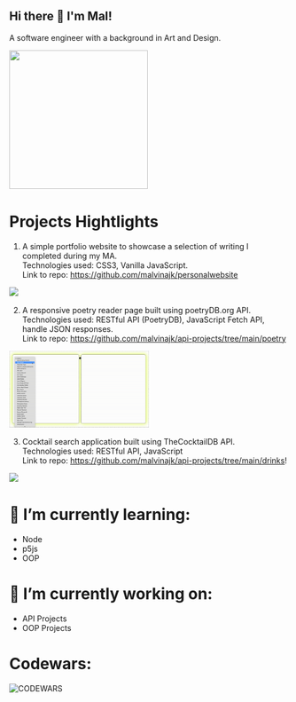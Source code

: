 ## Hi there 👋 I'm Mal!
A software engineer with a background in Art and Design.

<img src="https://media0.giphy.com/media/v1.Y2lkPTc5MGI3NjExa2I1c2VsODN6YWxlaGNxZG90cG0wOGh2ZThtMTNtbXlhN3F1aDNvcSZlcD12MV9pbnRlcm5hbF9naWZfYnlfaWQmY3Q9Zw/2A0HbfqpmoEZ68I0wL/giphy.gif" width="250" height="250">

# Projects Hightlights

1. A simple portfolio website to showcase a selection of writing I completed during my MA.  
   Technologies used: CSS3, Vanilla JavaScript.  
   Link to repo: https://github.com/malvinajk/personalwebsite  
<img src="https://github.com/malvinajk/images/blob/main/writing-website.gif" width="50%">

  
2. A responsive poetry reader page built using poetryDB.org API.  
   Technologies used: RESTful API (PoetryDB), JavaScript Fetch API, handle JSON responses.  
   Link to repo: https://github.com/malvinajk/api-projects/tree/main/poetry 
<img src="https://github.com/malvinajk/images/blob/main/poetry-reader.gif" width="50%">

3. Cocktail search application built using TheCocktailDB API.  
   Technologies used: RESTful API, JavaScript  
   Link to repo: https://github.com/malvinajk/api-projects/tree/main/drinks!
<img src="https://github.com/malvinajk/images/blob/main/cocktailapp.gif" width="50%">


# 🌱 I’m currently learning:
- Node
- p5js
- OOP

# 📌 I’m currently working on:
- API Projects
- OOP Projects

<!--
**malvinajk/malvinajk** is a ✨ _special_ ✨ repository because its `README.md` (this file) appears on your GitHub profile.

Here are some ideas to get you started:



- 💬 Ask me about ...
- 📫 How to reach me: ...
- 😄 Pronouns: ...
- ⚡ Fun fact: ...
-->

# Codewars:

![CODEWARS](https://www.codewars.com/users/neomaltric/badges/large?theme=light)
